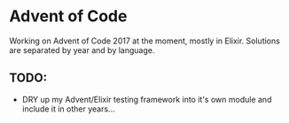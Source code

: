 # Advent of Code

Working on Advent of Code 2017 at the moment, mostly in Elixir. Solutions are
separated by year and by language.

## TODO:

- DRY up my Advent/Elixir testing framework into it's own module and include it
  in other years...
